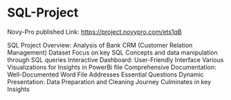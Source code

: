 # SQL-Project
Novy-Pro published Link: https://project.novypro.com/ets1qB

SQL Project Overview:  Analysis of Bank CRM (Customer Relation Management) Dataset Focus on key SQL Concepts and data manipulation through SQL queries
Interactive Dashboard:  User-Friendly Interface Various Visualizations for Insights in PowerBi file
Comprehensive Documentation:  Well-Documented Word File Addresses Essential Questions
Dynamic Presentation:  Data Preparation and Cleaning Journey Culminates in key Insights
